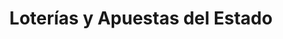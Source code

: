 ---
title: "Loterías y Apuestas del Estado"
url: /madrid/loterias-y-apuestas-del-estado-calle-de-nuestra-senora-de-valverde/
shop: Lotterie
---